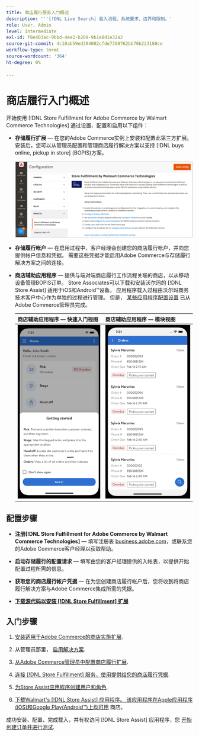 ```yaml
---
title: 商店履行服务入门概述
description: '''[!DNL Live Search] 载入流程、系统要求、边界和限制。'
role: User, Admin
level: Intermediate
exl-id: f8e403ac-9bbd-4ea2-b209-9b1a8d1e32a2
source-git-commit: 4c10ab59ed304002cfde7398762bb70b223180ce
workflow-type: tm+mt
source-wordcount: '364'
ht-degree: 0%

---
```


# 商店履行入门概述

开始使用 [!DNL Store Fulfillment for Adobe Commerce by Walmart Commerce Technologies] 通过设置、配置和启用以下组件：

- **存储履行扩展** — 在您的Adobe Commerce实例上安装和配置此第三方扩展。 安装后，您可以从管理员配置和管理商店履行解决方案以支持 [!DNL buys online, pickup in store] (BOPIS)方案。

   ![[!DNL Store Fulfillment Service] 管理视图中的配置](assets/store-fulfillment-admin-home.png)

- **存储履行帐户** — 在启用过程中，客户经理会创建您的商店履行帐户，并向您提供帐户信息和凭据。 需要这些凭据才能启用Adobe Commerce与存储履行解决方案之间的连接。

- **商店辅助应用程序** — 提供与端对端商店履行工作流程关联的商店，以从移动设备管理BOPIS订单。 Store Associates可以下载和安装沃尔玛的 [!DNL Store Assist] 适用于iOS和Android™设备。 应用程序载入过程由沃尔玛商务技术客户中心作为单独的过程进行管理。 但是， [某些应用程序配置设置](user-setup.md) 已从Adobe Commerce管理员完成。

   | 商店辅助应用程序 — 快速入门视图 | 商店辅助应用程序 — 模块视图 |
   |-------------------------------------------------------------------------------------------------------------|-----------------------------------------------------------------------------------------------|
   | ![[!DNL Store Assist App Getting Started] 在移动设备上查看](assets/store-assist-get-started-small.png) | ![[!DNL Store Assist App Orders view] 在移动设备上](assets/store-assist-orders-small.png) |

## 配置步骤

- **注册[!DNL Store Fulfillment for Adobe Commerce by Walmart Commerce Technologies]** — 填写注册表 [business.adobe.com](https://business.adobe.com/resources/store-fulfillment.html)，或联系您的Adobe Commerce客户经理以获取帮助。

- **启动存储履行的配置请求** — 填写由您的客户经理提供的入帐表，以提供开始配置过程所需的信息。

- **获取您的商店履行帐户凭据** — 在为您创建商店履行帐户后，您将收到将商店履行解决方案与Adobe Commerce集成所需的凭据。

- **[下载源代码以安装 [!DNL Store Fulfillment] 扩展](install.md)**

## 入门步骤

1. [安装适用于Adobe Commerce的商店实施扩展](install.md).

1. 从管理员那里， [启用解决方案](enable-general.md).

1. [从Adobe Commerce管理员中配置商店履行扩展](service-config-settings-overview.md).

1. [连接 [!DNL Store Fulfillment] 服务，使用提供给您的商店履行凭据](connect-set-up-service.md).

1. [为Store Assist应用程序创建用户和角色](user-setup.md).

1. [下载Walmart&#39;s [!DNL Store Assist] 应用程序。 该应用程序在Apple应用程序(iOS)和Google Play(Android™)上均可用](app-setup.md) 商店。

成功安装、配置、完成载入，并有权访问 [!DNL Store Assist] 应用程序，您 [开始创建订单并进行测试](test-and-deploy.md).
